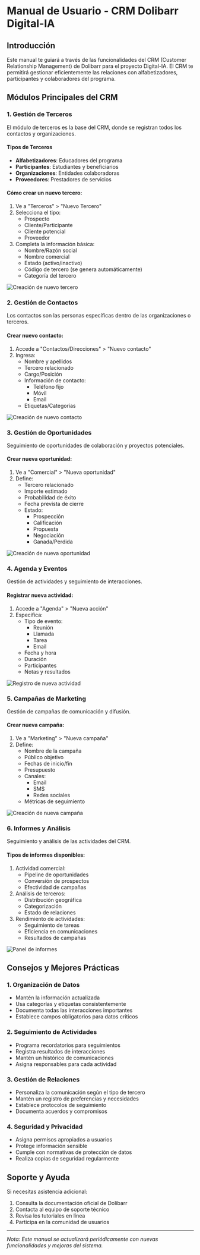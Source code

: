 # Manual de Usuario - CRM Dolibarr Digital-IA

## Introducción

Este manual te guiará a través de las funcionalidades del CRM (Customer Relationship Management) de Dolibarr para el proyecto Digital-IA. El CRM te permitirá gestionar eficientemente las relaciones con alfabetizadores, participantes y colaboradores del programa.

## Módulos Principales del CRM

### 1. Gestión de Terceros
El módulo de terceros es la base del CRM, donde se registran todos los contactos y organizaciones.

#### Tipos de Terceros
- **Alfabetizadores**: Educadores del programa
- **Participantes**: Estudiantes y beneficiarios
- **Organizaciones**: Entidades colaboradoras
- **Proveedores**: Prestadores de servicios

#### Cómo crear un nuevo tercero:
1. Ve a "Terceros" > "Nuevo Tercero"
2. Selecciona el tipo:
   - Prospecto
   - Cliente/Participante
   - Cliente potencial
   - Proveedor
3. Completa la información básica:
   - Nombre/Razón social
   - Nombre comercial
   - Estado (activo/inactivo)
   - Código de tercero (se genera automáticamente)
   - Categoría del tercero

![Creación de nuevo tercero](dolibarr_crm_assets/1.jpg)

### 2. Gestión de Contactos
Los contactos son las personas específicas dentro de las organizaciones o terceros.

#### Crear nuevo contacto:
1. Accede a "Contactos/Direcciones" > "Nuevo contacto"
2. Ingresa:
   - Nombre y apellidos
   - Tercero relacionado
   - Cargo/Posición
   - Información de contacto:
     - Teléfono fijo
     - Móvil
     - Email
   - Etiquetas/Categorías

![Creación de nuevo contacto](dolibarr_crm_assets/2.jpg)

### 3. Gestión de Oportunidades
Seguimiento de oportunidades de colaboración y proyectos potenciales.

#### Crear nueva oportunidad:
1. Ve a "Comercial" > "Nueva oportunidad"
2. Define:
   - Tercero relacionado
   - Importe estimado
   - Probabilidad de éxito
   - Fecha prevista de cierre
   - Estado:
     - Prospección
     - Calificación
     - Propuesta
     - Negociación
     - Ganada/Perdida

![Creación de nueva oportunidad](dolibarr_crm_assets/3.jpg)

### 4. Agenda y Eventos
Gestión de actividades y seguimiento de interacciones.

#### Registrar nueva actividad:
1. Accede a "Agenda" > "Nueva acción"
2. Especifica:
   - Tipo de evento:
     - Reunión
     - Llamada
     - Tarea
     - Email
   - Fecha y hora
   - Duración
   - Participantes
   - Notas y resultados

![Registro de nueva actividad](dolibarr_crm_assets/4.jpg)

### 5. Campañas de Marketing
Gestión de campañas de comunicación y difusión.

#### Crear nueva campaña:
1. Ve a "Marketing" > "Nueva campaña"
2. Define:
   - Nombre de la campaña
   - Público objetivo
   - Fechas de inicio/fin
   - Presupuesto
   - Canales:
     - Email
     - SMS
     - Redes sociales
   - Métricas de seguimiento

![Creación de nueva campaña](dolibarr_crm_assets/5.jpg)

### 6. Informes y Análisis
Seguimiento y análisis de las actividades del CRM.

#### Tipos de informes disponibles:
1. Actividad comercial:
   - Pipeline de oportunidades
   - Conversión de prospectos
   - Efectividad de campañas
2. Análisis de terceros:
   - Distribución geográfica
   - Categorización
   - Estado de relaciones
3. Rendimiento de actividades:
   - Seguimiento de tareas
   - Eficiencia en comunicaciones
   - Resultados de campañas

![Panel de informes](dolibarr_crm_assets/6.jpg)

## Consejos y Mejores Prácticas

### 1. Organización de Datos
- Mantén la información actualizada
- Usa categorías y etiquetas consistentemente
- Documenta todas las interacciones importantes
- Establece campos obligatorios para datos críticos

### 2. Seguimiento de Actividades
- Programa recordatorios para seguimientos
- Registra resultados de interacciones
- Mantén un histórico de comunicaciones
- Asigna responsables para cada actividad

### 3. Gestión de Relaciones
- Personaliza la comunicación según el tipo de tercero
- Mantén un registro de preferencias y necesidades
- Establece protocolos de seguimiento
- Documenta acuerdos y compromisos

### 4. Seguridad y Privacidad
- Asigna permisos apropiados a usuarios
- Protege información sensible
- Cumple con normativas de protección de datos
- Realiza copias de seguridad regularmente

## Soporte y Ayuda

Si necesitas asistencia adicional:
1. Consulta la documentación oficial de Dolibarr
2. Contacta al equipo de soporte técnico
3. Revisa los tutoriales en línea
4. Participa en la comunidad de usuarios

---

*Nota: Este manual se actualizará periódicamente con nuevas funcionalidades y mejoras del sistema.*
